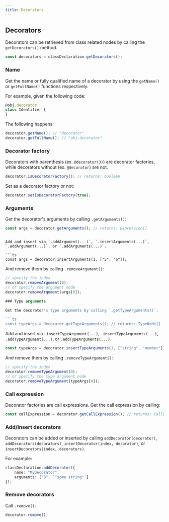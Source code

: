 ```yaml
---
title: Decorators
---
```


## Decorators

Decorators can be retrieved from class related nodes by calling the `getDecorators()` method.

```ts
const decorators = classDeclaration.getDecorators();
```

### Name

Get the name or fully qualified name of a decorator by using the `getName()` or `getFullName()` functions respectively.

For example, given the following code:

```ts
@obj.decorator
class Identifier {
}
```

The following happens:

```ts
decorator.getName(); // "decorator"
decorator.getFullName(); // "obj.decorator"
```

### Decorator factory

Decorators with parenthesis (ex. `@decorator(3)`) are decorator factories, while decorators without (ex. `@decorator`) are not.

```ts
decorator.isDecoratorFactory(); // returns: boolean
```

Set as a decorator factory or not:

```ts
decorator.setIsDecoratorFactory(true);
```

### Arguments

Get the decorator's arguments by calling `.getArguments()`:

```ts
const args = decorator.getArguments(); // returns: Expression[]
```
```

Add and insert via `.addArgument(...)`, `.insertArguments(...)`, `.addArgument(...)`, or `.addArguments(...)`.

```ts
const args = decorator.insertArguments(1, ["5", "6"]);
```

And remove them by calling `.removeArgument()`:

```ts
// specify the index
decorator.removeArgument(0);
// or specify the argument node
decorator.removeArgument(args[0]);

### Type arguments

Get the decorator's type arguments by calling `.getTypeArguments()`:

```ts
const typeArgs = decorator.getTypeArguments(); // returns: TypeNode[]
```

Add and insert via `.insertTypeArgument(...)`, `.insertTypeArguments(...)`, `.addTypeArgument(...)`, or `.addTypeArguments(...)`.

```ts
const typeArgs = decorator.insertTypeArguments(1, ["string", "number"]);
```

And remove them by calling `.removeTypeArgument()`:

```ts
// specify the index
decorator.removeTypeArgument(0);
// or specify the type argument node
decorator.removeTypeArgument(typeArgs[0]);
```

### Call expression

Decorator factories are call expressions. Get the call expression by calling:

```ts
const callExpression = decorator.getCallExpression(); // returns: CallExpression | undefined
```

### Add/Insert decorators

Decorators can be added or inserted by calling `addDecorator(decorator)`, `addDecorators(decorators)`, `insertDecorator(index, decorator)`, or `insertDecorators(index, decorators)`.

For example:

```ts
classDeclaration.addDecorator({
    name: "MyDecorator",
    arguments: ["3", `"some string"`]
});
```

### Remove decorators

Call `.remove()`:

```ts
decorator.remove();
```
